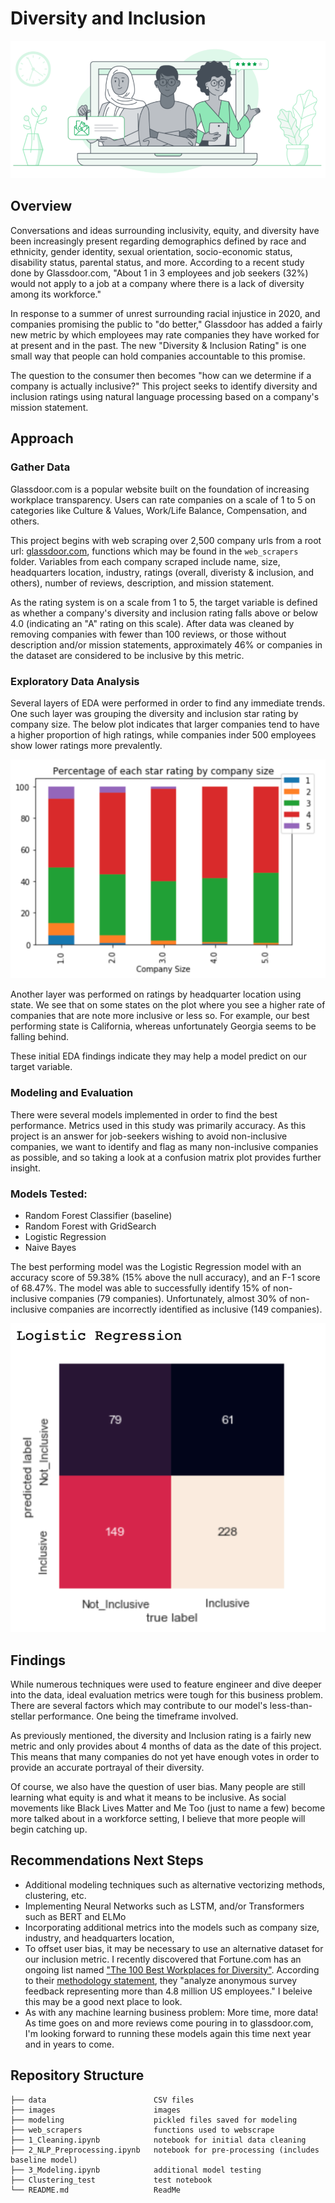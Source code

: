 <h1 id="toc_0">Diversity and Inclusion</h1>

<p><img src="images/glassdoor_header.png" alt=""></p>

<h2 id="toc_1">Overview</h2>

<p>Conversations and ideas surrounding inclusivity, equity, and diversity have been increasingly present regarding demographics defined by race and ethnicity, gender identity, sexual orientation, socio-economic status, disability status, parental status, and more. According to a recent study done by Glassdoor.com, &quot;About 1 in 3 employees and job seekers (32%) would not apply to a job at a company where there is a lack of diversity among its workforce.&quot;</p>

<p>In response to a summer of unrest surrounding racial injustice in 2020, and companies promising the public to &quot;do better,&quot;  Glassdoor has added a fairly new metric by which employees may rate companies they have worked for at present and in the past. The new &quot;Diversity &amp; Inclusion Rating&quot; is one small way that people can hold companies accountable to this promise.</p>

<p>The question to the consumer then becomes &quot;how can we determine if a company is actually inclusive?&quot; This project seeks to identify diversity and inclusion ratings using natural language processing based on a company&#39;s mission statement.</p>

<h2 id="toc_2">Approach</h2>

<h3 id="toc_3">Gather Data</h3>

<p>Glassdoor.com is a popular website built on the foundation of increasing workplace transparency. Users can rate companies on a scale of 1 to 5 on categories like Culture &amp; Values, Work/Life Balance, Compensation, and others.</p>

<p>This project begins with web scraping over 2,500 company urls from a root url: <a href="https://www.glassdoor.com/Explore/browse-companies.htm?overall_rating_low=0&amp;page=1&amp;isHiringSurge=0">glassdoor.com</a>, functions which may be found in the <code>web_scrapers</code> folder. Variables from each company scraped include name, size, headquarters location, industry, ratings (overall, diveristy &amp; inclusion, and others), number of reviews, description, and mission statement.</p>

<p>As the rating system is on a scale from 1 to 5, the target variable is defined as whether a company&#39;s diversity and inclusion rating falls above or below 4.0 (indicating an &quot;A&quot; rating on this scale). After data was cleaned by removing companies with fewer than 100 reviews, or those without description and/or mission statements, approximately 46% or companies in the dataset are considered to be inclusive by this metric.</p>

<h3 id="toc_4">Exploratory Data Analysis</h3>

<p>Several layers of EDA were performed in order to find any immediate trends. One such layer was grouping the diversity and inclusion star rating by company size. The below plot indicates that larger companies tend to have a higher proportion of high ratings, while companies inder 500 employees show lower ratings more prevalently.</p>

<p><img src="images/Star_rating_by_size.png" alt=""></p>

<p>Another layer was performed on ratings by headquarter location using state. We see that on some states on the plot where you see a higher rate of companies that are note more inclusive or less so. For example, our best performing state is California, whereas unfortunately Georgia seems to be falling behind.</p>

<p>These initial EDA findings indicate they may help a model predict on our target variable.</p>

<h3 id="toc_5">Modeling and Evaluation</h3>

<p>There were several models implemented in order to find the best performance. Metrics used in this study was primarily accuracy. As this project is an answer for job-seekers wishing to avoid non-inclusive companies, we want to identify and flag as many non-inclusive companies as possible, and so taking a look at a confusion matrix plot provides further insight. </p>

<h3 id="toc_6">Models Tested:</h3>

<ul>
<li>Random Forest Classifier (baseline)</li>
<li>Random Forest with GridSearch</li>
<li>Logistic Regression</li>
<li>Naive Bayes</li>
</ul>

<p>The best performing model was the Logistic Regression model with an accuracy score of 59.38% (15% above the null accuracy), and an F-1 score of 68.47%. The model was able to successfully identify 15% of non-inclusive companies (79 companies). Unfortunately, almost 30% of non-inclusive companies are incorrectly identified as inclusive (149 companies).</p>

<p><img src="images/log_reg_confusion_matrix.png" alt=""></p>

<h2 id="toc_7">Findings</h2>

<p>While numerous techniques were used to feature engineer and dive deeper into the data, ideal evaluation metrics were tough for this business problem. There are several factors which may contribute to our model&#39;s less-than-stellar performance. One being the timeframe involved. </p>

<p>As previously mentioned, the diversity and Inclusion rating is a fairly new metric and only provides about 4 months of data as the date of this project. This means that many companies do not yet have enough votes in order to provide an accurate portrayal of their diversity.</p>

<p>Of course, we also have the question of user bias. Many people are still learning what equity is and what it means to be inclusive. As social movements like Black Lives Matter and Me Too (just to name a few) become more talked about in a workforce setting, I believe that more people will begin catching up.</p>

<h2 id="toc_8">Recommendations Next Steps</h2>

<ul>
<li>Additional modeling techniques such as alternative vectorizing methods, clustering, etc.</li>
<li>Implementing Neural Networks such as LSTM, and/or Transformers such as BERT and ELMo</li>
<li>Incorporating additional metrics into the models such as company size, industry, and headquarters location,</li>
<li>To offset user bias, it may be necessary to use an alternative dataset for our inclusion metric. I recently discovered that Fortune.com has an ongoing list named <a href="https://fortune.com/best-workplaces-for-diversity/">&quot;The 100 Best Workplaces for Diversity&quot;</a>. According to their <a href="https://fortune.com/franchise-list-page/best-workplaces-diversity-methodology-2019/">methodology statement</a>, they &quot;analyze anonymous survey feedback representing more than 4.8 million US employees.&quot; I beleive this may be a good next place to look.</li>
<li>As with any machine learning business problem: More time, more data! As time goes on and more reviews come pouring in to glassdoor.com, I&#39;m looking forward to running these models again this time next year and in years to come.</li>
</ul>

<h2 id="toc_9">Repository Structure</h2>

<div><pre><code class="language-none">├── data                        CSV files
├── images                      images    
├── modeling                    pickled files saved for modeling
├── web_scrapers                functions used to webscrape
├── 1_Cleaning.ipynb            notebook for initial data cleaning
├── 2_NLP_Preprocessing.ipynb   notebook for pre-processing (includes baseline model)
├── 3_Modeling.ipynb            additional model testing
├── Clustering_test             test notebook
└── README.md                   ReadMe</code></pre></div>
